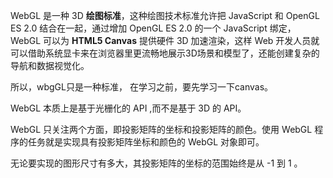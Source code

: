 WebGL 是一种 3D **绘图标准**，这种绘图技术标准允许把 JavaScript 和 OpenGL ES 2.0 结合在一起，通过增加 OpenGL ES 2.0 的一个 JavaScript 绑定，WebGL 可以为 **HTML5 Canvas** 提供硬件 3D 加速渲染，这样 Web 开发人员就可以借助系统显卡来在浏览器里更流畅地展示3D场景和模型了，还能创建复杂的导航和数据视觉化。

所以，wbgGL只是一种标准， 在学习之前，要先学习一下canvas。

WebGL 本质上是基于光栅化的 API ,而不是基于 3D 的 API。

WebGL 只关注两个方面，即投影矩阵的坐标和投影矩阵的颜色。使用 WebGL 程序的任务就是实现具有投影矩阵坐标和颜色的 WebGL 对象即可。

无论要实现的图形尺寸有多大，其投影矩阵的坐标的范围始终是从 -1 到 1 。